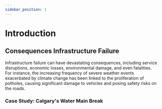 ```yaml
---
sidebar_position: 1
---
```


# Introduction

## Consequences Infrastructure Failure

Infrastructure failure can have devastating consequences, including service disruptions, economic losses, environmental damage, and even fatalities. For instance, the increasing frequency of severe weather events exacerbated by climate change has been linked to the proliferation of potholes, causing significant damage to vehicles and posing safety risks on the roads​.

### Case Study: Calgary's Water Main Break


